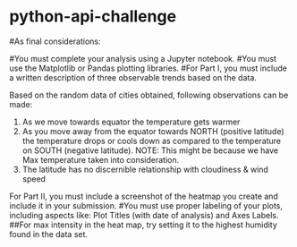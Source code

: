 # python-api-challenge

#As final considerations:

#You must complete your analysis using a Jupyter notebook.
#You must use the Matplotlib or Pandas plotting libraries.
#For Part I, you must include a written description of three observable trends based on the data.

Based on the random data of cities obtained, following observations can be made:
1. As we move towards equator the temperature gets warmer
2. As you move away from the equator towards NORTH (positive latitude) the temperature drops or cools down as compared to the temperature on SOUTH (negative latitude). NOTE: This might be because we have Max temperature taken into consideration.
3. The latitude has no discernible relationship with cloudiness & wind speed

For Part II, you must include a screenshot of the heatmap you create and include it in your submission.
#You must use proper labeling of your plots, including aspects like: Plot Titles (with date of analysis) and Axes Labels.
##For max intensity in the heat map, try setting it to the highest humidity found in the data set.
